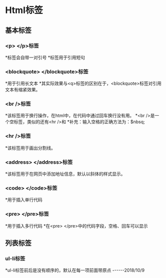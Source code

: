 # Html标签

## 基本标签

### &#60;p&#62; &#60;/p&#62;标签
*标签会自带一对引号
*标签用于引用短句

### &#60;blockquote&#62; &#60;/blockquote&#62;标签
*用于引用长文本
*其实际效果与&#60;q&#62;标签的区别在于，&#60;blockquote&#62;标签对引用文本有缩紧效果。

### &#60;br /&#62;标签
*该标签用于换行操作，在html中，在代码中通过回车换行没有用。
*&#60;br /&#62;是一个空标签，类似的还有&#60;hr /&#62;和
*补充：输入空格的正确方法为：$nbsq;

### &#60;hr /&#62;标签
*该标签用于画出分割线。

### &#60;address&#62; &#60;/address&#62;标签
*该标签用于在网页中添加地址信息，默认以斜体的样式显示。

### &#60;code&#62; &#60;/code&#62;标签
*用于插入单行代码

### &#60;pre&#62; &#60;/pre&#62;标签
*用于插入多行代码
*在&#60;pre&#62; &#60;/pre&#62;中的代码字段，空格、回车可以显示


## 列表标签

### ul-li标签
*ul-li标签前后是没有顺序的，默认在每一项前面带原点
------2018/10/9




